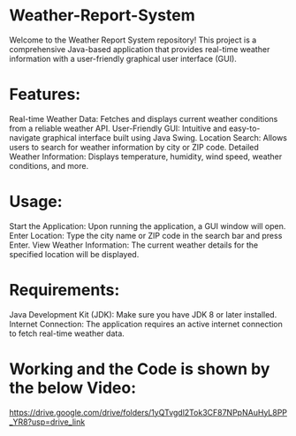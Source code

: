 # Weather-Report-System

Welcome to the Weather Report System repository! This project is a comprehensive Java-based application that provides real-time weather information with a user-friendly graphical user interface (GUI).

# Features:
Real-time Weather Data: Fetches and displays current weather conditions from a reliable weather API.
User-Friendly GUI: Intuitive and easy-to-navigate graphical interface built using Java Swing.
Location Search: Allows users to search for weather information by city or ZIP code.
Detailed Weather Information: Displays temperature, humidity, wind speed, weather conditions, and more.

# Usage:
Start the Application: Upon running the application, a GUI window will open.
Enter Location: Type the city name or ZIP code in the search bar and press Enter.
View Weather Information: The current weather details for the specified location will be displayed.

# Requirements:
Java Development Kit (JDK): Make sure you have JDK 8 or later installed.
Internet Connection: The application requires an active internet connection to fetch real-time weather data.

# Working and the Code is shown by the below Video:
  https://drive.google.com/drive/folders/1yQTvgdl2Tok3CF87NPpNAuHyL8PP_YR8?usp=drive_link
